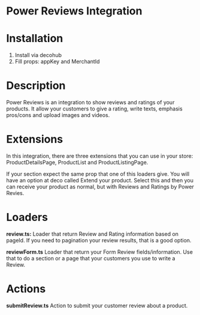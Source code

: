 # Power Reviews Integration

# Installation

1. Install via decohub
2. Fill props: appKey and MerchantId

# Description

Power Reviews is an integration to show reviews and ratings of your products. It allow your customers to give a rating, write texts, emphasis pros/cons and upload images and videos.

# Extensions

In this integration, there are three extensions that you can use in your store: ProductDetailsPage, ProductList and ProductListingPage.

If your section expect the same prop that one of this loaders give. You will have an option at deco called Extend your product. Select this and then you can receive your product as normal, but with Reviews and Ratings by Power Revies.

# Loaders

**review.ts:** Loader that return Review and Rating information based on pageId. If you need to pagination your review results, that is a good option.

**reviewForm.ts** Loader that return your Form Review fields/information. Use that to do a section or a page that your customers you use to write a Review.

# Actions

**submitReview.ts** Action to submit your customer review about a product.